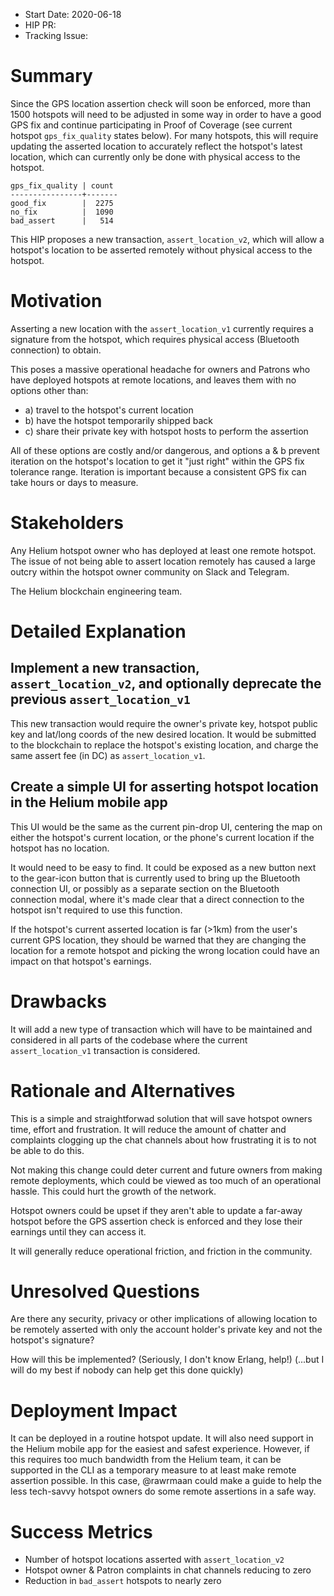 - Start Date: 2020-06-18
- HIP PR: <!-- leave this empty -->
- Tracking Issue: <!-- leave this empty -->

# Summary
[summary]: #summary

Since the GPS location assertion check will soon be enforced, more than 1500 hotspots will need to be adjusted in some way in order to have a good GPS fix and continue participating in Proof of Coverage (see current hotspot `gps_fix_quality` states below). For many hotspots, this will require updating the asserted location to accurately reflect the hotspot's latest location, which can currently only be done with physical access to the hotspot.

```
gps_fix_quality | count 
----------------+-------
good_fix        |  2275
no_fix          |  1090
bad_assert      |   514
```

This HIP proposes a new transaction, `assert_location_v2`, which will allow a hotspot's location to be asserted remotely without physical access to the hotspot.

# Motivation
[motivation]: #motivation

Asserting a new location with the `assert_location_v1` currently requires a signature from the hotspot, which requires physical access (Bluetooth connection) to obtain.

This poses a massive operational headache for owners and Patrons who have deployed hotspots at remote locations, and leaves them with no options other than:

- a) travel to the hotspot's current location
- b) have the hotspot temporarily shipped back
- c) share their private key with hotspot hosts to perform the assertion

All of these options are costly and/or dangerous, and options a & b prevent iteration on the hotspot's location to get it "just right" within the GPS fix tolerance range. Iteration is important because a consistent GPS fix can take hours or days to measure.

# Stakeholders
[stakeholders]: #stakeholders

Any Helium hotspot owner who has deployed at least one remote hotspot. The issue of not being able to assert location remotely has caused a large outcry within the hotspot owner community on Slack and Telegram.

The Helium blockchain engineering team.

# Detailed Explanation
[detailed-explanation]: #detailed-explanation

## Implement a new transaction, `assert_location_v2`, and optionally deprecate the previous `assert_location_v1`

This new transaction would require the owner's private key, hotspot public key and lat/long coords of the new desired location. It would be submitted to the blockchain to replace the hotspot's existing location, and charge the same assert fee (in DC) as `assert_location_v1`.

## Create a simple UI for asserting hotspot location in the Helium mobile app

This UI would be the same as the current pin-drop UI, centering the map on either the hotspot's current location, or the phone's current location if the hotspot has no location.

It would need to be easy to find. It could be exposed as a new button next to the gear-icon button that is currently used to bring up the Bluetooth connection UI, or possibly as a separate section on the Bluetooth connection modal, where it's made clear that a direct connection to the hotspot isn't required to use this function.

If the hotspot's current asserted location is far (>1km) from the user's current GPS location, they should be warned that they are changing the location for a remote hotspot and picking the wrong location could have an impact on that hotspot's earnings.

# Drawbacks
[drawbacks]: #drawbacks

It will add a new type of transaction which will have to be maintained and considered in all parts of the codebase where the current `assert_location_v1` transaction is considered.

# Rationale and Alternatives
[alternatives]: #rationale-and-alternatives

This is a simple and straightforwad solution that will save hotspot owners time, effort and frustration. It will reduce the amount of chatter and complaints clogging up the chat channels about how frustrating it is to not be able to do this.

Not making this change could deter current and future owners from making remote deployments, which could be viewed as too much of an operational hassle. This could hurt the growth of the network.

Hotspot owners could be upset if they aren't able to update a far-away hotspot before the GPS assertion check is enforced and they lose their earnings until they can access it.

It will generally reduce operational friction, and friction in the community.

# Unresolved Questions
[unresolved]: #unresolved-questions

Are there any security, privacy or other implications of allowing location to be remotely asserted with only the account holder's private key and not the hotspot's signature?

How will this be implemented? (Seriously, I don't know Erlang, help!) (...but I will do my best if nobody can help get this done quickly)

# Deployment Impact
[deployment-impact]: #deployment-impact

It can be deployed in a routine hotspot update. It will also need support in the Helium mobile app for the easiest and safest experience. However, if this requires too much bandwidth from the Helium team, it can be supported in the CLI as a temporary measure to at least make remote assertion possible. In this case, @rawrmaan could make a guide to help the less tech-savvy hotspot owners do some remote assertions in a safe way.

# Success Metrics
[success-metrics]: #success-metrics

- Number of hotspot locations asserted with `assert_location_v2`
- Hotspot owner & Patron complaints in chat channels reducing to zero
- Reduction in `bad_assert` hotspots to nearly zero
